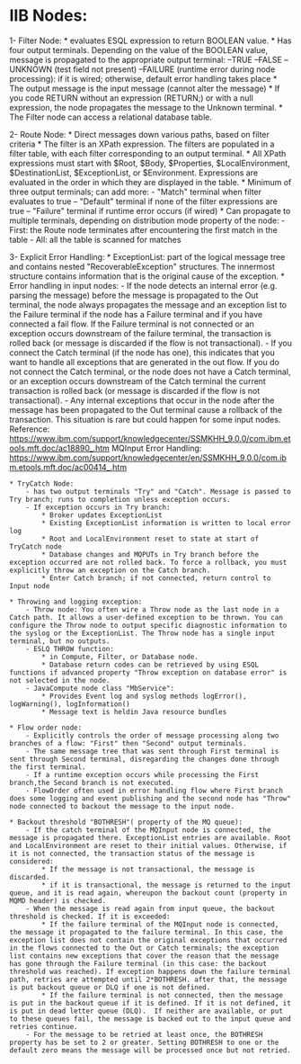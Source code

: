IIB Nodes:
==============

1- Filter Node:
	* evaluates ESQL expression to return BOOLEAN value. 
	* Has four output terminals. Depending on the value of the BOOLEAN value, message is propagated to the appropriate output terminal:
		–TRUE
		–FALSE
		–UNKNOWN (test field not present)
		–FAILURE (runtime error during node processing): if it is wired; otherwise, default error handling takes place
	* The output message is the input message (cannot alter the message)
	* If you code RETURN without an expression (RETURN;) or with a null expression, the node propagates the message to the Unknown terminal.
	* The Filter node can access a relational database table.
	
2- Route Node:
	* Direct messages down various paths, based on filter criteria
	* The filter is an XPath expression. The filters are populated in a filter table, with each filter corresponding to an output terminal.
	* All XPath expressions must start with $Root, $Body, $Properties, $LocalEnvironment, $DestinationList, $ExceptionList, or $Environment. Expressions are evaluated in the order in which they are displayed in the table.
	* Minimum of three output terminals; can add more:
		- "Match" terminal when filter evaluates to true
		– "Default" terminal if none of the filter expressions are true
		– "Failure" terminal if runtime error occurs (if wired)
	* Can propagate to multiple terminals, depending on distribution mode property of the node:
		- First: the Route node terminates after encountering the first match in the table
		- All: all the table is scanned for matches
		
		
3- Explicit Error Handling:
	* ExceptionList: part of the logical message tree and contains nested "RecoverableException" structures. The innermost structure contains information that is the original cause of the exception.
	* Error handling in input nodes:
		- If the node detects an internal error (e.g. parsing the message) before the message is propagated to the Out terminal, the node always propagates the message and an exception list to the Failure terminal if the node has a Failure terminal and if you have connected a fail flow. If the Failure terminal is not connected or an exception occurs downstream of the failure terminal, the transaction is rolled back (or message is discarded if the flow is not transactional).
		- If you connect the Catch terminal (if the node has one), this indicates that you want to handle all exceptions that are generated in the out flow. If you do not connect the Catch terminal, or the node does not have a Catch terminal, or an exception occurs downstream of the Catch terminal the current transaction is rolled back (or message is discarded if the flow is not transactional).
		- Any internal exceptions that occur in the node after the message has been propagated to the Out terminal cause a rollback of the transaction. This situation is rare but could happen for some input nodes.
		Reference: https://www.ibm.com/support/knowledgecenter/SSMKHH_9.0.0/com.ibm.etools.mft.doc/ac18890_.htm
		MQInput Error Handling: https://www.ibm.com/support/knowledgecenter/en/SSMKHH_9.0.0/com.ibm.etools.mft.doc/ac00414_.htm

	* TryCatch Node:
		- has two output terminals "Try" and "Catch". Message is passed to Try branch; runs to completion unless exception occurs.
		- If exception occurs in Try branch:
			* Broker updates ExceptionList
			* Existing ExceptionList information is written to local error log
			* Root and LocalEnvironment reset to state at start of TryCatch node
			* Database changes and MQPUTs in Try branch before the exception occurred are not rolled back. To force a rollback, you must explicitly throw an exception on the Catch branch.
			* Enter Catch branch; if not connected, return control to Input node
			
	* Throwing and logging exception:
		- Throw node: You often wire a Throw node as the last node in a Catch path. It allows a user-defined exception to be thrown. You can configure the Throw node to output specific diagnostic information to the syslog or the ExceptionList. The Throw node has a single input terminal, but no outputs.
		- ESLQ THROW function:
			* in Compute, Filter, or Database node.
			* Database return codes can be retrieved by using ESQL functions if advanced property "Throw exception on database error" is not selected in the node.
		- JavaCompute node class "MbService":
			* Provides Event log and syslog methods logError(), logWarning(), logInformation()
			* Message text is heldin Java resource bundles
			
	* Flow order node:
		- Explicitly controls the order of message processing along two branches of a flow: "First" then "Second" output terminals.
		- The same message tree that was sent through First terminal is sent through Second terminal, disregarding the changes done through the first terminal.
		- If a runtime exception occurs while processing the First branch,the Second branch is not executed.
		- FlowOrder often used in error handling flow where First branch does some logging and event publishing and the second node has "Throw" node connected to backout the message to the input node.
		
	* Backout threshold "BOTHRESH"( property of the MQ queue):
		- If the catch terminal of the MQInput node is connected, the message is propagated there. ExceptionList entries are available. Root and LocalEnvironment are reset to their initial values. Otherwise, if it is not connected, the transaction status of the message is considered:
			* If the message is not transactional, the message is discarded.
			* if it is transactional, the message is returned to the input queue, and it is read again, whereupon the backout count (property in MQMD header) is checked.
		- When the message is read again from input queue, the backout threshold is checked. If it is exceeded:
			* If the failure terminal of the MQInput node is connected, the message it propagated to the failure terminal. In this case, the exception list does not contain the original exceptions that occurred in the flows connected to the Out or Catch terminals; the exception list contains new exceptions that cover the reason that the message has gone through the Failure terminal (in this case: the backout threshold was reached). If exception happens down the failure terminal path, retries are attempted until 2*BOTHRESH. after that, the message is put backout queue or DLQ if one is not defined.
			* If the failure terminal is not connected, then the message is put in the backout queue if it is defined. If it is not defined, it is put in dead letter queue (DLQ).  If neither are available, or put to these queues fail, the message is backed out to the input queue and retries continue.
		- For the message to be retried at least once, the BOTHRESH property has be set to 2 or greater. Setting BOTHRESH to one or the default zero means the message will be processed once but not retried.
			
